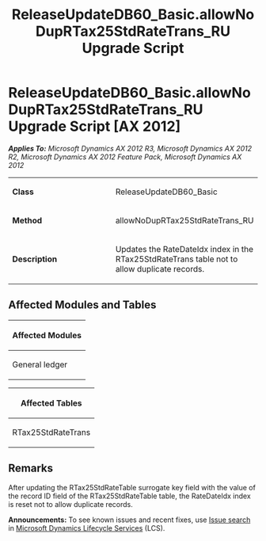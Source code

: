 ﻿---
title: ReleaseUpdateDB60_Basic.allowNoDupRTax25StdRateTrans_RU Upgrade Script
TOCTitle: ReleaseUpdateDB60_Basic.allowNoDupRTax25StdRateTrans_RU Upgrade Script
ms:assetid: a912f049-6c23-5f2d-69ac-d6862a662abc
ms:mtpsurl: https://msdn.microsoft.com/en-us/library/JJ686400(v=AX.60)
ms:contentKeyID: 49710356
ms.date: 05/18/2015
mtps_version: v=AX.60
---

# ReleaseUpdateDB60\_Basic.allowNoDupRTax25StdRateTrans\_RU Upgrade Script [AX 2012]


_**Applies To:** Microsoft Dynamics AX 2012 R3, Microsoft Dynamics AX 2012 R2, Microsoft Dynamics AX 2012 Feature Pack, Microsoft Dynamics AX 2012_

<table>
<colgroup>
<col style="width: 50%" />
<col style="width: 50%" />
</colgroup>
<tbody>
<tr class="odd">
<td><p><strong>Class</strong></p></td>
<td><p>ReleaseUpdateDB60_Basic</p></td>
</tr>
<tr class="even">
<td><p><strong>Method</strong></p></td>
<td><p>allowNoDupRTax25StdRateTrans_RU</p></td>
</tr>
<tr class="odd">
<td><p><strong>Description</strong></p></td>
<td><p>Updates the RateDateIdx index in the RTax25StdRateTrans table not to allow duplicate records.</p></td>
</tr>
</tbody>
</table>


## Affected Modules and Tables

<table>
<colgroup>
<col style="width: 100%" />
</colgroup>
<thead>
<tr class="header">
<th><p>Affected Modules</p></th>
</tr>
</thead>
<tbody>
<tr class="odd">
<td><p>General ledger</p></td>
</tr>
</tbody>
</table>


<table>
<colgroup>
<col style="width: 100%" />
</colgroup>
<thead>
<tr class="header">
<th><p>Affected Tables</p></th>
</tr>
</thead>
<tbody>
<tr class="odd">
<td><p>RTax25StdRateTrans</p></td>
</tr>
</tbody>
</table>


## Remarks

After updating the RTax25StdRateTable surrogate key field with the value of the record ID field of the RTax25StdRateTable table, the RateDateIdx index is reset not to allow duplicate records.

  
**Announcements:** To see known issues and recent fixes, use [Issue search](http://go.microsoft.com/fwlink/?linkid=389258) in [Microsoft Dynamics Lifecycle Services](http://go.microsoft.com/fwlink/?linkid=306505) (LCS).

